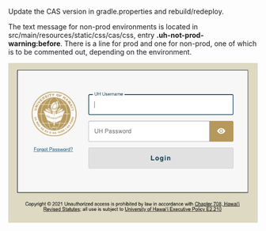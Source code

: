 Update the CAS version in gradle.properties and rebuild/redeploy.

The text message for non-prod environments is located in src/main/resources/static/css/cas/css, entry **.uh-not-prod-warning:before**.
There is a line for prod and one for non-prod, one of which is to be commented out, depending on the environment.

![UH Login image](https://raw.githubusercontent.com/mhodgesatuh/uh-login-overlay-cas-6.3.x/master/uh_login_ui.png)

